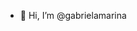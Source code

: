- 👋 Hi, I’m @gabrielamarina

<!---
gabrielamarina/gabrielamarina is a ✨ special ✨ repository because its `README.md` (this file) appears on your GitHub profile.
You can click the Preview link to take a look at your changes.
--->
